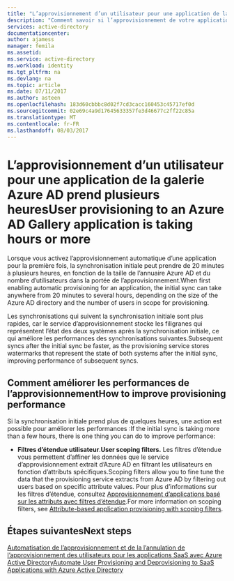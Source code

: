 ```yaml
---
title: "L’approvisionnement d’un utilisateur pour une application de la galerie Azure AD prend plusieurs heures | Microsoft Docs"
description: "Comment savoir si l’approvisionnement de votre application risque de prendre plus longtemps que prévu"
services: active-directory
documentationcenter: 
author: ajamess
manager: femila
ms.assetid: 
ms.service: active-directory
ms.workload: identity
ms.tgt_pltfrm: na
ms.devlang: na
ms.topic: article
ms.date: 07/11/2017
ms.author: asteen
ms.openlocfilehash: 183d60cbbbc8d02f7cd3cacc160453c45717ef0d
ms.sourcegitcommit: 02e69c4a9d17645633357fe3d46677c2ff22c85a
ms.translationtype: MT
ms.contentlocale: fr-FR
ms.lasthandoff: 08/03/2017
---
```

# <a name="user-provisioning-to-an-azure-ad-gallery-application-is-taking-hours-or-more"></a><span data-ttu-id="f3d1c-103">L’approvisionnement d’un utilisateur pour une application de la galerie Azure AD prend plusieurs heures</span><span class="sxs-lookup"><span data-stu-id="f3d1c-103">User provisioning to an Azure AD Gallery application is taking hours or more</span></span>

<span data-ttu-id="f3d1c-104">Lorsque vous activez l’approvisionnement automatique d’une application pour la première fois, la synchronisation initiale peut prendre de 20 minutes à plusieurs heures, en fonction de la taille de l’annuaire Azure AD et du nombre d’utilisateurs dans la portée de l’approvisionnement.</span><span class="sxs-lookup"><span data-stu-id="f3d1c-104">When first enabling automatic provisioning for an application, the initial sync can take anywhere from 20 minutes to several hours, depending on the size of the Azure AD directory and the number of users in scope for provisioning.</span></span> 

<span data-ttu-id="f3d1c-105">Les synchronisations qui suivent la synchronisation initiale sont plus rapides, car le service d’approvisionnement stocke les filigranes qui représentent l’état des deux systèmes après la synchronisation initiale, ce qui améliore les performances des synchronisations suivantes.</span><span class="sxs-lookup"><span data-stu-id="f3d1c-105">Subsequent syncs after the initial sync be faster, as the provisioning service stores watermarks that represent the state of both systems after the initial sync, improving performance of subsequent syncs.</span></span>

## <a name="how-to-improve-provisioning-performance"></a><span data-ttu-id="f3d1c-106">Comment améliorer les performances de l’approvisionnement</span><span class="sxs-lookup"><span data-stu-id="f3d1c-106">How to improve provisioning performance</span></span>

<span data-ttu-id="f3d1c-107">Si la synchronisation initiale prend plus de quelques heures, une action est possible pour améliorer les performances :</span><span class="sxs-lookup"><span data-stu-id="f3d1c-107">If the initial sync is taking more than a few hours, there is one thing you can do to improve performance:</span></span>

-   <span data-ttu-id="f3d1c-108">**Filtres d’étendue utilisateur**.</span><span class="sxs-lookup"><span data-stu-id="f3d1c-108">**User scoping filters.**</span></span> <span data-ttu-id="f3d1c-109">Les filtres d’étendue vous permettent d’affiner les données que le service d’approvisionnement extrait d’Azure AD en filtrant les utilisateurs en fonction d’attributs spécifiques.</span><span class="sxs-lookup"><span data-stu-id="f3d1c-109">Scoping filters allow you to fine tune the data that the provisioning service extracts from Azure AD by filtering out users based on specific attribute values.</span></span> <span data-ttu-id="f3d1c-110">Pour plus d’informations sur les filtres d’étendue, consultez [Approvisionnement d’applications basé sur les attributs avec filtres d’étendue](https://docs.microsoft.com/azure/active-directory/active-directory-saas-scoping-filters).</span><span class="sxs-lookup"><span data-stu-id="f3d1c-110">For more information on scoping filters, see [Attribute-based application provisioning with scoping filters](https://docs.microsoft.com/azure/active-directory/active-directory-saas-scoping-filters).</span></span>

## <a name="next-steps"></a><span data-ttu-id="f3d1c-111">Étapes suivantes</span><span class="sxs-lookup"><span data-stu-id="f3d1c-111">Next steps</span></span>
[<span data-ttu-id="f3d1c-112">Automatisation de l’approvisionnement et de la l’annulation de l’approvisionnement des utilisateurs pour les applications SaaS avec Azure Active Directory</span><span class="sxs-lookup"><span data-stu-id="f3d1c-112">Automate User Provisioning and Deprovisioning to SaaS Applications with Azure Active Directory</span></span>](active-directory-saas-app-provisioning.md)

